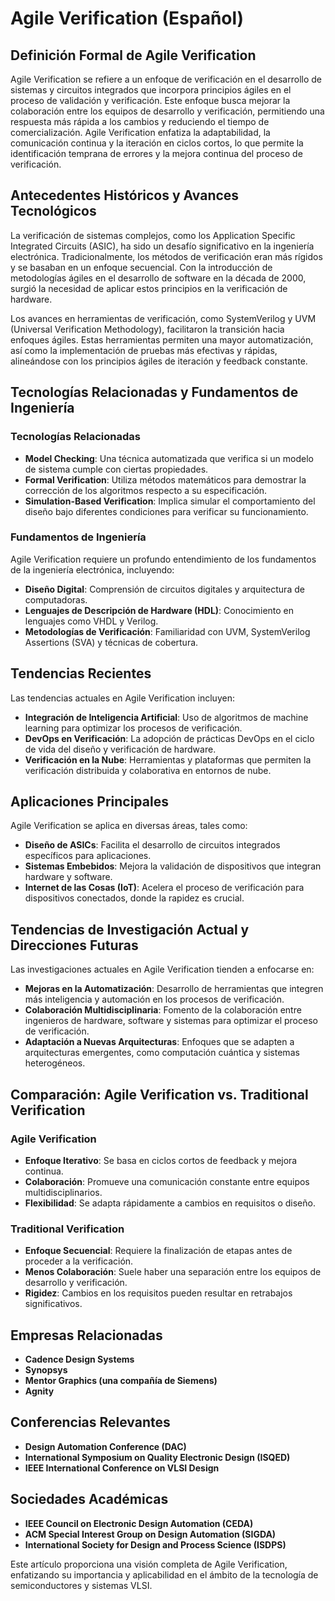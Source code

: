 # Agile Verification (Español)

## Definición Formal de Agile Verification

Agile Verification se refiere a un enfoque de verificación en el desarrollo de sistemas y circuitos integrados que incorpora principios ágiles en el proceso de validación y verificación. Este enfoque busca mejorar la colaboración entre los equipos de desarrollo y verificación, permitiendo una respuesta más rápida a los cambios y reduciendo el tiempo de comercialización. Agile Verification enfatiza la adaptabilidad, la comunicación continua y la iteración en ciclos cortos, lo que permite la identificación temprana de errores y la mejora continua del proceso de verificación.

## Antecedentes Históricos y Avances Tecnológicos

La verificación de sistemas complejos, como los Application Specific Integrated Circuits (ASIC), ha sido un desafío significativo en la ingeniería electrónica. Tradicionalmente, los métodos de verificación eran más rígidos y se basaban en un enfoque secuencial. Con la introducción de metodologías ágiles en el desarrollo de software en la década de 2000, surgió la necesidad de aplicar estos principios en la verificación de hardware. 

Los avances en herramientas de verificación, como SystemVerilog y UVM (Universal Verification Methodology), facilitaron la transición hacia enfoques ágiles. Estas herramientas permiten una mayor automatización, así como la implementación de pruebas más efectivas y rápidas, alineándose con los principios ágiles de iteración y feedback constante.

## Tecnologías Relacionadas y Fundamentos de Ingeniería

### Tecnologías Relacionadas

- **Model Checking**: Una técnica automatizada que verifica si un modelo de sistema cumple con ciertas propiedades.
- **Formal Verification**: Utiliza métodos matemáticos para demostrar la corrección de los algoritmos respecto a su especificación.
- **Simulation-Based Verification**: Implica simular el comportamiento del diseño bajo diferentes condiciones para verificar su funcionamiento.

### Fundamentos de Ingeniería

Agile Verification requiere un profundo entendimiento de los fundamentos de la ingeniería electrónica, incluyendo:

- **Diseño Digital**: Comprensión de circuitos digitales y arquitectura de computadoras.
- **Lenguajes de Descripción de Hardware (HDL)**: Conocimiento en lenguajes como VHDL y Verilog.
- **Metodologías de Verificación**: Familiaridad con UVM, SystemVerilog Assertions (SVA) y técnicas de cobertura.

## Tendencias Recientes

Las tendencias actuales en Agile Verification incluyen:

- **Integración de Inteligencia Artificial**: Uso de algoritmos de machine learning para optimizar los procesos de verificación.
- **DevOps en Verificación**: La adopción de prácticas DevOps en el ciclo de vida del diseño y verificación de hardware.
- **Verificación en la Nube**: Herramientas y plataformas que permiten la verificación distribuida y colaborativa en entornos de nube.

## Aplicaciones Principales

Agile Verification se aplica en diversas áreas, tales como:

- **Diseño de ASICs**: Facilita el desarrollo de circuitos integrados específicos para aplicaciones.
- **Sistemas Embebidos**: Mejora la validación de dispositivos que integran hardware y software.
- **Internet de las Cosas (IoT)**: Acelera el proceso de verificación para dispositivos conectados, donde la rapidez es crucial.

## Tendencias de Investigación Actual y Direcciones Futuras

Las investigaciones actuales en Agile Verification tienden a enfocarse en:

- **Mejoras en la Automatización**: Desarrollo de herramientas que integren más inteligencia y automación en los procesos de verificación.
- **Colaboración Multidisciplinaria**: Fomento de la colaboración entre ingenieros de hardware, software y sistemas para optimizar el proceso de verificación.
- **Adaptación a Nuevas Arquitecturas**: Enfoques que se adapten a arquitecturas emergentes, como computación cuántica y sistemas heterogéneos.

## Comparación: Agile Verification vs. Traditional Verification

### Agile Verification

- **Enfoque Iterativo**: Se basa en ciclos cortos de feedback y mejora continua.
- **Colaboración**: Promueve una comunicación constante entre equipos multidisciplinarios.
- **Flexibilidad**: Se adapta rápidamente a cambios en requisitos o diseño.

### Traditional Verification

- **Enfoque Secuencial**: Requiere la finalización de etapas antes de proceder a la verificación.
- **Menos Colaboración**: Suele haber una separación entre los equipos de desarrollo y verificación.
- **Rigidez**: Cambios en los requisitos pueden resultar en retrabajos significativos.

## Empresas Relacionadas

- **Cadence Design Systems**
- **Synopsys**
- **Mentor Graphics (una compañía de Siemens)**
- **Agnity**

## Conferencias Relevantes

- **Design Automation Conference (DAC)**
- **International Symposium on Quality Electronic Design (ISQED)**
- **IEEE International Conference on VLSI Design**

## Sociedades Académicas

- **IEEE Council on Electronic Design Automation (CEDA)**
- **ACM Special Interest Group on Design Automation (SIGDA)**
- **International Society for Design and Process Science (ISDPS)**

Este artículo proporciona una visión completa de Agile Verification, enfatizando su importancia y aplicabilidad en el ámbito de la tecnología de semiconductores y sistemas VLSI.